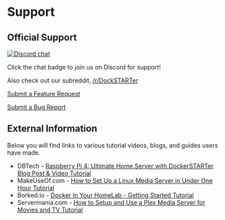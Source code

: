 # Support

## Official Support

[![Discord chat](https://img.shields.io/discord/477959324183035936.svg?style=flat-square&color=607D8B&logo=discord)](https://dockstarter.com/discord)

Click the chat badge to join us on Discord for support!

Also check out our subreddit, [/r/DockSTARTer](https://www.reddit.com/r/DockSTARTer/)

[Submit a Feature Request](https://github.com/GhostWriters/DockSTARTer/issues/new?template=feature_request.md)

[Submit a Bug Report](https://github.com/GhostWriters/DockSTARTer/issues/new?template=bug_report.md)

## External Information

Below you will find links to various tutorial videos, blogs, and guides users have made.

* DBTech - [Raspberry Pi 4: Ultimate Home Server with DockerSTARTer Blog Post & Video Tutorial](https://dbte.ch/dockstarter)
* MakeUseOf.com - [How to Set Up a Linux Media Server in Under One Hour Tutorial](https://www.makeuseof.com/tag/setup-linux-media-server/)
* Borked.io - [Docker In Your HomeLab - Getting Started Tutorial](https://borked.io/2019/02/13/docker-in-your-homelab.html)
* Servermania.com - [How to Setup and Use a Plex Media Server for Movies and TV Tutorial](https://www.servermania.com/kb/articles/how-to-use-plex-media-server/)
